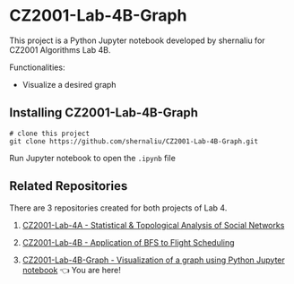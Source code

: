 # CZ2001-Lab-4B-Graph

This project is a Python Jupyter notebook developed by shernaliu for CZ2001 Algorithms Lab 4B.

Functionalities:

- Visualize a desired graph


## Installing CZ2001-Lab-4B-Graph

```
# clone this project
git clone https://github.com/shernaliu/CZ2001-Lab-4B-Graph.git
```
Run Jupyter notebook to open the `.ipynb` file

## Related Repositories

There are 3 repositories created for both projects of Lab 4.

1. [CZ2001-Lab-4A - Statistical & Topological Analysis of Social Networks](https://github.com/shernaliu/CZ2001-Lab-4A)

2. [CZ2001-Lab-4B - Application of BFS to Flight Scheduling](https://github.com/shernaliu/CZ2001-Lab-4B)

3. [CZ2001-Lab-4B-Graph - Visualization of a graph using Python Jupyter notebook](https://github.com/shernaliu/CZ2001-Lab-4B-Graph) :point_left: You are here!
